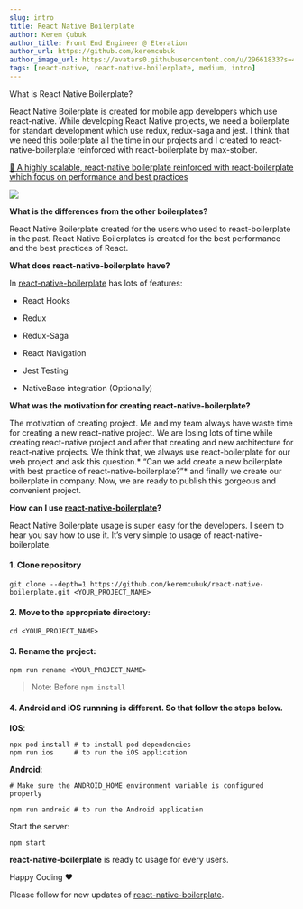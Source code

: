 ```yaml
---
slug: intro
title: React Native Boilerplate
author: Kerem Çubuk
author_title: Front End Engineer @ Eteration
author_url: https://github.com/keremcubuk
author_image_url: https://avatars0.githubusercontent.com/u/29661833?s=460&u=bb798109798126f08c634e59efc47199cc21829d&v=4
tags: [react-native, react-native-boilerplate, medium, intro]
---
```



What is React Native Boilerplate?

React Native Boilerplate is created for mobile app developers which use react-native. While developing React Native projects, we need a boilerplate for standart development which use redux, redux-saga and jest. I think that we need this boilerplate all the time in our projects and I created to react-native-boilerplate reinforced with react-boilerplate by max-stoiber.

<!--truncate-->

[🚀 A highly scalable, react-native boilerplate reinforced with react-boilerplate which focus on performance and best practices](https://github.com/keremcubuk/react-native-boilerplate)

![](https://cdn-images-1.medium.com/max/2000/1*iwYoe4D9f021HvDa8I6SzA.png)

**What is the differences from the other boilerplates?**

React Native Boilerplate created for the users who used to react-boilerplate in the past. React Native Boilerplates is created for the best performance and the best practices of React.

**What does react-native-boilerplate have?**

In [react-native-boilerplate](https://github.com/keremcubuk/react-native-boilerplate) has lots of features:

* React Hooks

* Redux

* Redux-Saga

* React Navigation

* Jest Testing

* NativeBase integration (Optionally)

**What was the motivation for creating react-native-boilerplate?**

The motivation of creating project. Me and my team always have waste time for creating a new react-native project. We are losing lots of time while creating react-native project and after that creating and new architecture for react-native projects. We think that, we always use react-boilerplate for our web project and ask this question.* “Can we add create a new boilerplate with best practice of react-native-boilerplate?”* and finally we create our boilerplate in company. Now, we are ready to publish this gorgeous and convenient project.

**How can I use [react-native-boilerplate](https://github.com/keremcubuk/react-native-boilerplate)?**

React Native Boilerplate usage is super easy for the developers. I seem to hear you say how to use it. It’s very simple to usage of react-native-boilerplate.

#### 1. Clone repository
 ```command
git clone --depth=1 https://github.com/keremcubuk/react-native-boilerplate.git <YOUR_PROJECT_NAME>
```

#### 2.  Move to the appropriate directory:
```command
cd <YOUR_PROJECT_NAME>
```

#### 3. Rename the project: 

```command
npm run rename <YOUR_PROJECT_NAME>
```

> Note: Before `npm install`

#### 4. Android and iOS runnning is different. So that follow the steps below.

<b>IOS</b>:

```command
npx pod-install # to install pod dependencies
npm run ios     # to run the iOS application
```

<b>Android</b>:

```command
# Make sure the ANDROID_HOME environment variable is configured properly

npm run android # to run the Android application
```

Start the server:
```command
npm start
```

**react-native-boilerplate** is ready to usage for every users.

Happy Coding ❤

Please follow for new updates of [react-native-boilerplate](https://github.com/keremcubuk/react-native-boilerplate).

<!-- Me and my team always answers your questions and your requests. Just help us for growing in [github](http://github.com/keremcubuk/react-native-boilerplate).❤ -->